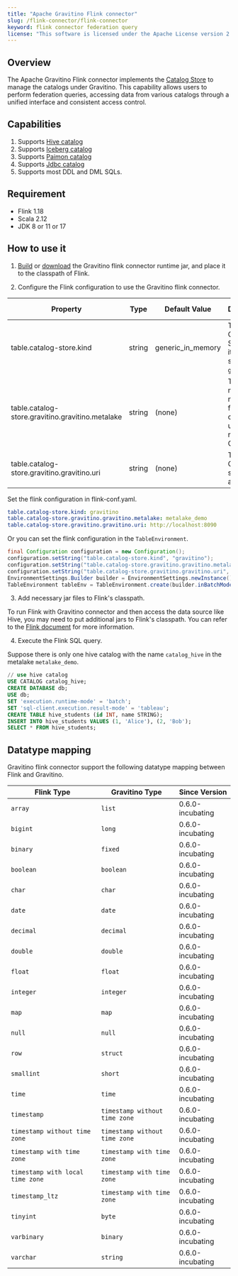 ```yaml
---
title: "Apache Gravitino Flink connector"
slug: /flink-connector/flink-connector
keyword: flink connector federation query 
license: "This software is licensed under the Apache License version 2."
---
```


## Overview

The Apache Gravitino Flink connector implements the [Catalog Store](https://nightlies.apache.org/flink/flink-docs-release-1.18/docs/dev/table/catalogs/#catalog-store) to manage the catalogs under Gravitino.
This capability allows users to perform federation queries, accessing data from various catalogs through a unified interface and consistent access control.

## Capabilities

1. Supports [Hive catalog](flink-catalog-hive.md)
2. Supports [Iceberg catalog](flink-catalog-iceberg.md)
3. Supports [Paimon catalog](flink-catalog-paimon.md)
4. Supports [Jdbc catalog](flink-catalog-jdbc.md)
5. Supports most DDL and DML SQLs.

## Requirement

* Flink 1.18
* Scala 2.12
* JDK 8 or 11 or 17

## How to use it

1. [Build](../how-to-build.md) or [download](https://mvnrepository.com/artifact/org.apache.gravitino/gravitino-flink-connector-runtime-1.18) the Gravitino flink connector runtime jar, and place it to the classpath of Flink.

2. Configure the Flink configuration to use the Gravitino flink connector.

| Property                                         | Type   | Default Value     | Description                                                          | Required | Since Version    |
|--------------------------------------------------|--------|-------------------|----------------------------------------------------------------------|----------|------------------|
| table.catalog-store.kind                         | string | generic_in_memory | The Catalog Store name, it should set to `gravitino`.                | Yes      | 0.6.0-incubating |
| table.catalog-store.gravitino.gravitino.metalake | string | (none)            | The metalake name that flink connector used to request to Gravitino. | Yes      | 0.6.0-incubating |
| table.catalog-store.gravitino.gravitino.uri      | string | (none)            | The uri of Gravitino server address.                                 | Yes      | 0.6.0-incubating |

Set the flink configuration in flink-conf.yaml.
```yaml
table.catalog-store.kind: gravitino
table.catalog-store.gravitino.gravitino.metalake: metalake_demo
table.catalog-store.gravitino.gravitino.uri: http://localhost:8090
```
Or you can set the flink configuration in the `TableEnvironment`.
```java
final Configuration configuration = new Configuration();
configuration.setString("table.catalog-store.kind", "gravitino");
configuration.setString("table.catalog-store.gravitino.gravitino.metalake", "metalake_demo");
configuration.setString("table.catalog-store.gravitino.gravitino.uri", "http://localhost:8090");
EnvironmentSettings.Builder builder = EnvironmentSettings.newInstance().withConfiguration(configuration);
TableEnvironment tableEnv = TableEnvironment.create(builder.inBatchMode().build());
```

3. Add necessary jar files to Flink's classpath.

To run Flink with Gravitino connector and then access the data source like Hive, you may need to put additional jars to Flink's classpath. You can refer to the [Flink document](https://nightlies.apache.org/flink/flink-docs-master/docs/connectors/table/hive/overview/#dependencies) for more information.

4. Execute the Flink SQL query.

Suppose there is only one hive catalog with the name `catalog_hive` in the metalake `metalake_demo`.

```sql
// use hive catalog
USE CATALOG catalog_hive;
CREATE DATABASE db;
USE db;
SET 'execution.runtime-mode' = 'batch';
SET 'sql-client.execution.result-mode' = 'tableau';
CREATE TABLE hive_students (id INT, name STRING);
INSERT INTO hive_students VALUES (1, 'Alice'), (2, 'Bob');
SELECT * FROM hive_students;
```

## Datatype mapping

Gravitino flink connector support the following datatype mapping between Flink and Gravitino.

| Flink Type                       | Gravitino Type                | Since Version    |
|----------------------------------|-------------------------------|------------------|
| `array`                          | `list`                        | 0.6.0-incubating |
| `bigint`                         | `long`                        | 0.6.0-incubating |
| `binary`                         | `fixed`                       | 0.6.0-incubating |
| `boolean`                        | `boolean`                     | 0.6.0-incubating |
| `char`                           | `char`                        | 0.6.0-incubating |
| `date`                           | `date`                        | 0.6.0-incubating |
| `decimal`                        | `decimal`                     | 0.6.0-incubating |
| `double`                         | `double`                      | 0.6.0-incubating |
| `float`                          | `float`                       | 0.6.0-incubating |
| `integer`                        | `integer`                     | 0.6.0-incubating |
| `map`                            | `map`                         | 0.6.0-incubating |
| `null`                           | `null`                        | 0.6.0-incubating |
| `row`                            | `struct`                      | 0.6.0-incubating |
| `smallint`                       | `short`                       | 0.6.0-incubating |
| `time`                           | `time`                        | 0.6.0-incubating |
| `timestamp`                      | `timestamp without time zone` | 0.6.0-incubating |
| `timestamp without time zone`    | `timestamp without time zone` | 0.6.0-incubating |
| `timestamp with time zone`       | `timestamp with time zone`    | 0.6.0-incubating |
| `timestamp with local time zone` | `timestamp with time zone`    | 0.6.0-incubating |
| `timestamp_ltz`                  | `timestamp with time zone`    | 0.6.0-incubating |
| `tinyint`                        | `byte`                        | 0.6.0-incubating |
| `varbinary`                      | `binary`                      | 0.6.0-incubating |
| `varchar`                        | `string`                      | 0.6.0-incubating |
